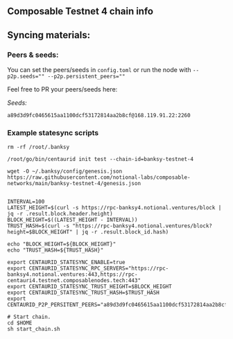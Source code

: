 ## Composable Testnet 4 chain info


## Syncing materials:



### Peers & seeds:
You can set the peers/seeds in `config.toml` or run the node with `--p2p.seeds="" --p2p.persistent_peers=""`

Feel free to PR your peers/seeds here:

*Seeds:*
```
a89d3d9fc0465615aa1100dcf53172814aa2b8cf@168.119.91.22:2260
```

### Example statesync scripts
```
rm -rf /root/.banksy

/root/go/bin/centaurid init test --chain-id=banksy-testnet-4

wget -O ~/.banksy/config/genesis.json https://raw.githubusercontent.com/notional-labs/composable-networks/main/banksy-testnet-4/genesis.json


INTERVAL=100
LATEST_HEIGHT=$(curl -s https://rpc-banksy4.notional.ventures/block | jq -r .result.block.header.height)
BLOCK_HEIGHT=$((LATEST_HEIGHT - INTERVAL))
TRUST_HASH=$(curl -s "https://rpc-banksy4.notional.ventures/block?height=$BLOCK_HEIGHT" | jq -r .result.block_id.hash)

echo "BLOCK_HEIGHT=${BLOCK_HEIGHT}"
echo "TRUST_HASH=${TRUST_HASH}"

export CENTAURID_STATESYNC_ENABLE=true
export CENTAURID_STATESYNC_RPC_SERVERS="https://rpc-banksy4.notional.ventures:443,https://rpc-centauri4.testnet.composablenodes.tech:443"
export CENTAURID_STATESYNC_TRUST_HEIGHT=$BLOCK_HEIGHT
export CENTAURID_STATESYNC_TRUST_HASH=$TRUST_HASH
export CENTAURID_P2P_PERSITENT_PEERS="a89d3d9fc0465615aa1100dcf53172814aa2b8cf@168.119.91.22:2260,3366e4a64b72697a010baca0f16a7c975e7469d2@138.201.220.156:25656"

# Start chain.
cd $HOME
sh start_chain.sh
```
